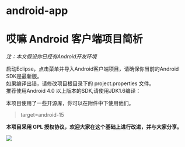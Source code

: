 android-app
===========

# **哎嘛 Android 客户端项目简析** #

*注：本文假设你已经有Android开发环境*

启动Eclipse，点击菜单并导入Android客户端项目，请确保你当前的Android SDK是最新版。<br>
如果编译出错，请修改项目根目录下的 project.properties 文件。<br>
推荐使用Android 4.0 以上版本的SDK,请使用JDK1.6编译：<br>

本项目使用了一些开源库，你可以在附件中下使用他们。

> target=android-15

**本项目采用 GPL 授权协议，欢迎大家在这个基础上进行改进，并与大家分享。**

<img src="http://img0.bdstatic.com/img/image/shouye/mxym-9429066344.jpg"/>